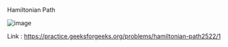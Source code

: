 Hamiltonian Path 

![image](https://user-images.githubusercontent.com/23376002/196757096-7c6b9ce1-23c0-4eee-867b-3a509c106bd2.png)

Link : https://practice.geeksforgeeks.org/problems/hamiltonian-path2522/1

